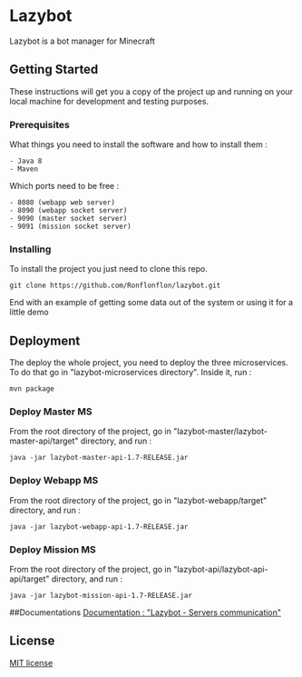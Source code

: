 # Lazybot

Lazybot is a bot manager for Minecraft

## Getting Started

These instructions will get you a copy of the project up and running on your local machine for development and testing purposes.

### Prerequisites

What things you need to install the software and how to install them :

```
- Java 8
- Maven
```

Which ports need to be free :
```
- 8080 (webapp web server)
- 8090 (webapp socket server)
- 9090 (master socket server)
- 9091 (mission socket server)
```

### Installing

To install the project you just need to clone this repo.

```
git clone https://github.com/Ronflonflon/lazybot.git
```

End with an example of getting some data out of the system or using it for a little demo

## Deployment
The deploy the whole project, you need to deploy the three microservices. To do that go in "lazybot-microservices directory".
Inside it, run :
```
mvn package
```
### Deploy Master MS
From the root directory of the project, go in "lazybot-master/lazybot-master-api/target" directory, and run :
```
java -jar lazybot-master-api-1.7-RELEASE.jar
```
### Deploy Webapp MS
From the root directory of the project, go in "lazybot-webapp/target" directory, and run :
```
java -jar lazybot-webapp-api-1.7-RELEASE.jar
```
### Deploy Mission MS
From the root directory of the project, go in "lazybot-api/lazybot-api-api/target" directory, and run :
```
java -jar lazybot-mission-api-1.7-RELEASE.jar
```

##Documentations
[Documentation : "Lazybot - Servers communication"](https://github.com/Ronflonflon/lazybot/blob/master/doc/Lazybot%20-%20Servers%20communication.pdf)

## License
[MIT license](https://github.com/Ronflonflon/lazybot/blob/master/LICENSE.txt)
